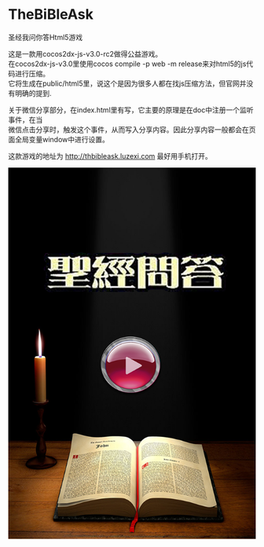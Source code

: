 TheBiBleAsk
===========

圣经我问你答Html5游戏<br>

这是一款用cocos2dx-js-v3.0-rc2做得公益游戏。<br>
在cocos2dx-js-v3.0里使用cocos compile -p web -m release来对html5的js代码进行压缩。<br>
它将生成在public/html5里，说这个是因为很多人都在找js压缩方法，但官网并没有明确的提到.<br>

关于微信分享部分，在index.html里有写，它主要的原理是在doc中注册一个监听事件，在当<br>
微信点击分享时，触发这个事件，从而写入分享内容。因此分享内容一般都会在页面全局变量window中进行设置。<br>

这款游戏的地址为 http://thbibleask.luzexi.com 最好用手机打开。<br>

![github](https://github.com/hangzhou-JIMI/TheBiBleAsk/blob/master/ui/%E5%BC%80%E5%A7%8B/%E5%BC%80%E5%A7%8B.png "github")
